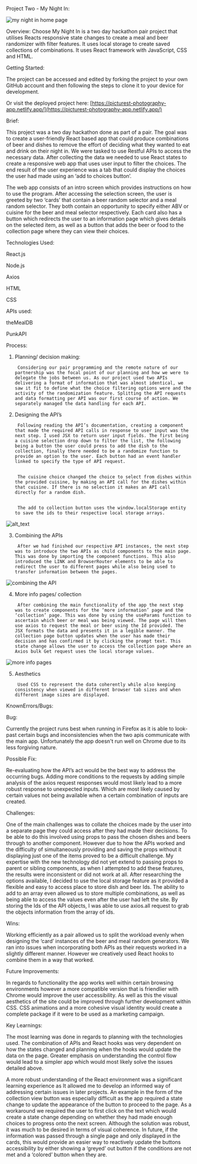 Project Two - My Night In:

![my night in home page](src/images/mynightin.png "my night in")


Overview: Choose My Night In is a two day hackathon pair project that utilises Reacts responsive state changes to create a meal and beer randomizer with filter features. It uses local storage to create saved collections of combinations. It uses React framework with JavaScript, CSS and HTML.

Getting Started:

The project can be accessed and edited by forking the project to your own GitHub account and then following the steps to clone it to your device for development.

Or visit the deployed project here: [https://picturest-photography-app.netlify.app/](https://picturest-photography-app.netlify.app/) 

Brief:

This project was a two day hackathon done as part of a pair. The goal was to create a user-friendly React based app that could produce combinations of beer and dishes to remove the effort of deciding what they wanted to eat and drink on their night in. We were tasked to use Restful APIs to access the necessary data. After collecting the data we needed to use React states to create a responsive web app that uses user input to filter the choices. The end result of the user experience was a tab that could display the choices the user had made using an ‘add to choices button’.

The web app consists of an intro screen which provides instructions on how to use the program. After accessing the selection screen, the user is greeted by two ‘cards’ that contain a beer random selector and a meal random selector. They both contain an opportunity to specify either ABV or cuisine for the beer and meal selector respectively. Each card also has a button which redirects the user to an information page which gives details on the selected item, as well as a button that adds the beer or food to the collection page where they can view their choices. 

Technologies Used:

React.js

Node.js

Axios

HTML

CSS

APIs used:

theMealDB

PunkAPI

Process:



1. Planning/ decision making:

        Considering our pair programming and the remote nature of our partnership was the focal point of our planning and how we were to delegate the jobs between us. As our project used two APIs delivering a format of information that was almost identical, we saw it fit to define what the choice filtering options were and the activity of the randomization feature. Splitting the API requests and data formatting per API was our first course of action. We separately managed the data handling for each API.

2. Designing the API’s

        Following reading the API’s documentation, creating a component that made the required API calls in response to user input was the next step. I used JSX to return user input fields. The first being a cuisine selection drop down to filter the list, the following being a button the user could press to add the dish to the collection, finally there needed to be a randomize function to provide an option to the user. Each button had an event handler linked to specify the type of API request. 


        The cuisine choice changed the choice to select from dishes within the provided cuisine, by making an API call for the dishes within that cuisine. If there is no selection it makes an API call directly for a random dish.


        The add to collection button uses the window.localStorage entity to save the ids to their respective local storage arrays.


![alt_text](src/images/Screenshot2021-10-29at13.04.02.png "image_tooltip")


3. Combining the APIs 

        After we had finished our respective API instances, the next step was to introduce the two APIs as child components to the main page. This was done by importing the component functions. This also introduced the LINK and BrowserRouter elements to be able to redirect the user to different pages while also being used to transfer information between the pages.


![combining the API](src/images/Screenshot2021-10-29at13.05.52.png "combine the api")


4. More info pages/ collection

        After combining the main functionality of the app the next step was to create components for the ‘more information’ page and the ‘collection’ page. This was done by using the useParams function to ascertain which beer or meal was being viewed. The page will then use axios to request the meal or beer using the Id provided. The JSX formats the data and presents it in a legible manner. The collection page button updates when the user has made their decision and has confirmed it by clicking the prompt text. This state change allows the user to access the collection page where an Axios bulk Get request uses the local storage values.


![more info pages](src/images/Screenshot2021-10-29at13.06.43.png "more info pages")


5. Aesthetics

        Used CSS to represent the data coherently while also keeping consistency when viewed in different browser tab sizes and when different image sizes are displayed.


KnownErrors/Bugs:

Bug:

Currently the project runs best when running in Firefox as it is able to look-past certain bugs and inconsistencies when the two apis communicate with the main app. Unfortunately the app doesn't run well on Chrome due to its less forgiving nature.

Possible Fix:

Re-evaluating how the API’s act would be the best way to address the occurring bugs. Adding more conditions to the requests by adding simple analysis of the axios request responses would most likely lead to a more robust response to unexpected inputs. Which are most likely caused by certain values not being available when a certain combination of inputs are created.

Challenges:

One of the main challenges was to collate the choices made by the user into a separate page they could access after they had made their decisions. To be able to do this involved using props to pass the chosen dishes and beers through to another component. However due to how the APIs worked and the difficulty of simultaneously providing and saving the props without it displaying just one of the items proved to be a difficult challenge. My expertise with the new technology did not yet extend to passing props to parent or sibling components, as when I attempted to add these features, the results were inconsistent or did not work at all. After researching the options available, I decided to use the local storage feature as it provided a flexible and easy to access place to store dish and beer Ids. The ability to add to an array even allowed us to store multiple combinations, as well as being able to access the values even after the user had left the site. By storing the Ids of the API objects, I was able to use axios.all request to grab the objects information from the array of ids.

Wins:

Working efficiently as a pair allowed us to split the workload evenly when designing the ‘card’ instances of the beer and meal random generators. We ran into issues when incorporating both APIs as their requests worked in a slightly different manner. However we creatively used React hooks to combine them in a way that worked.

Future Improvements:

In regards to functionality the app works well within certain browsing environments however a more compatible version that is friendlier with Chrome would improve the user accessibility. As well as this the visual aesthetics of the site could be improved through further development within CSS. CSS animations and a more cohesive visual identity would create a complete package if it were to be used as a marketing campaign.

Key Learnings:

The most learning was done in regards to planning with the technologies used. The combination of APIs and React hooks was very dependent on how the states changed and planning when the hooks would update the data on the page. Greater emphasis on understanding the control flow would lead to a simpler app which would most likely solve the issues detailed above. 

A more robust understanding of the React environment was a significant learning experience as It allowed me to develop an informed way of addressing certain issues in later projects. An example in the form of the collection view button was especially difficult as the app required a state change to update the appearance of the button to proceed to the page. As a workaround we required the user to first click on the text which would create a state change depending on whether they had made enough choices to progress onto the next screen. Although the solution was robust, it was much to be desired in terms of visual coherence. In future, if the information was passed through a single page and only displayed in the cards, this would provide an easier way to reactively update the buttons accessibility by either showing a ‘greyed’ out button if the conditions are not met and a ‘colored’ button when they are.
